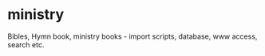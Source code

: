 ministry
========

Bibles, Hymn book, ministry books - import scripts, database, www access, search etc.
